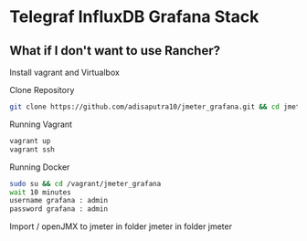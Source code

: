# Telegraf InfluxDB Grafana Stack

 

## What if I don't want to use Rancher?


Install vagrant and Virtualbox


Clone Repository
```bash
git clone https://github.com/adisaputra10/jmeter_grafana.git && cd jmeter_grafana
```

Running Vagrant
```bash
vagrant up
vagrant ssh
```

Running Docker
```bash
sudo su && cd /vagrant/jmeter_grafana
wait 10 minutes
username grafana : admin
password grafana : admin
```


Import  / openJMX to jmeter in folder jmeter in folder jmeter



